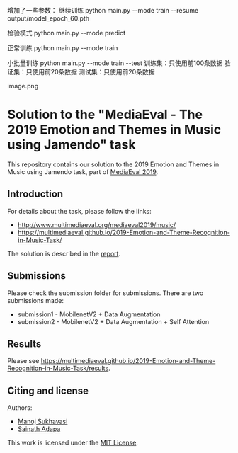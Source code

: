 增加了一些参数：
继续训练
python main.py --mode train --resume output/model_epoch_60.pth

检验模式
python main.py --mode predict

正常训练
python main.py --mode train

小批量训练
python main.py --mode train --test
训练集：只使用前100条数据
验证集：只使用前20条数据
测试集：只使用前20条数据

image.png



# Solution to the "MediaEval - The 2019 Emotion and Themes in Music using Jamendo" task

This repository contains our solution to the 2019 Emotion and Themes in Music using Jamendo task, part of [MediaEval 2019](http://www.multimediaeval.org/mediaeval2019/).

## Introduction

For details about the task, please follow the links:
- http://www.multimediaeval.org/mediaeval2019/music/
- https://multimediaeval.github.io/2019-Emotion-and-Theme-Recognition-in-Music-Task/

The solution is described in the [report](MediaEval_19_paper_35.pdf).

## Submissions

Please check the submission folder for submissions. There are two submissions made:

- submission1 - MobilenetV2 + Data Augmentation
- submission2 - MobilenetV2 + Data Augmentation + Self Attention

## Results

Please see https://multimediaeval.github.io/2019-Emotion-and-Theme-Recognition-in-Music-Task/results.

## Citing and license

Authors:

- [Manoj Sukhavasi](https://github.com/manojsukhavasi)
- [Sainath Adapa](https://github.com/sainathadapa)

This work is licensed under the [MIT License](LICENSE).
